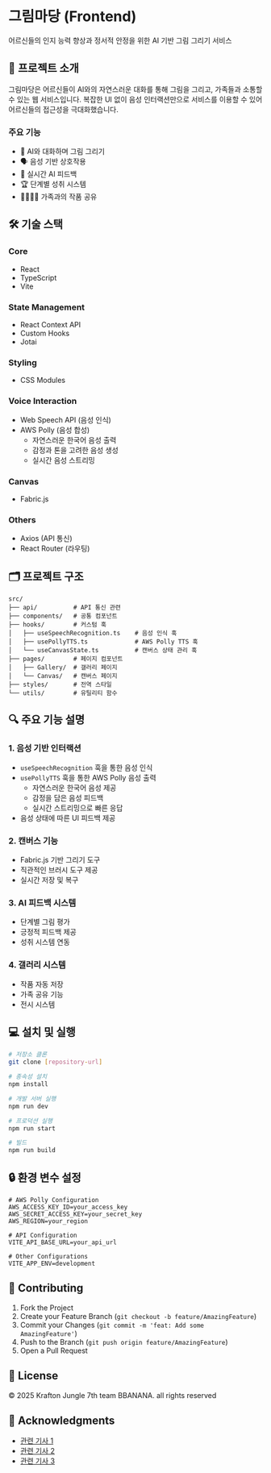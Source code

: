 # 그림마당 (Frontend)

어르신들의 인지 능력 향상과 정서적 안정을 위한 AI 기반 그림 그리기 서비스

## 📌 프로젝트 소개

그림마당은 어르신들이 AI와의 자연스러운 대화를 통해 그림을 그리고, 가족들과 소통할 수 있는 웹 서비스입니다. 
복잡한 UI 없이 음성 인터랙션만으로 서비스를 이용할 수 있어 어르신들의 접근성을 극대화했습니다.

### 주요 기능
- 🎨 AI와 대화하며 그림 그리기
- 🗣️ 음성 기반 상호작용
- 💝 실시간 AI 피드백
- 🏆 단계별 성취 시스템
- 👨‍👩‍👧‍👦 가족과의 작품 공유

## 🛠️ 기술 스택

### Core
- React
- TypeScript
- Vite

### State Management
- React Context API
- Custom Hooks
- Jotai

### Styling
- CSS Modules

### Voice Interaction
- Web Speech API (음성 인식)
- AWS Polly (음성 합성)
  - 자연스러운 한국어 음성 출력
  - 감정과 톤을 고려한 음성 생성
  - 실시간 음성 스트리밍

### Canvas
- Fabric.js

### Others
- Axios (API 통신)
- React Router (라우팅)

## 🗂️ 프로젝트 구조

```
src/
├── api/          # API 통신 관련 
├── components/   # 공통 컴포넌트
├── hooks/        # 커스텀 훅
│   ├── useSpeechRecognition.ts    # 음성 인식 훅
│   ├── usePollyTTS.ts             # AWS Polly TTS 훅
│   └── useCanvasState.ts          # 캔버스 상태 관리 훅
├── pages/        # 페이지 컴포넌트
│   ├── Gallery/  # 갤러리 페이지
│   └── Canvas/   # 캔버스 페이지
├── styles/       # 전역 스타일
└── utils/        # 유틸리티 함수
```

## 🔍 주요 기능 설명

### 1. 음성 기반 인터랙션
- `useSpeechRecognition` 훅을 통한 음성 인식
- `usePollyTTS` 훅을 통한 AWS Polly 음성 출력
  - 자연스러운 한국어 음성 제공
  - 감정을 담은 음성 피드백
  - 실시간 스트리밍으로 빠른 응답
- 음성 상태에 따른 UI 피드백 제공

### 2. 캔버스 기능
- Fabric.js 기반 그리기 도구
- 직관적인 브러시 도구 제공
- 실시간 저장 및 복구

### 3. AI 피드백 시스템
- 단계별 그림 평가
- 긍정적 피드백 제공
- 성취 시스템 연동

### 4. 갤러리 시스템
- 작품 자동 저장
- 가족 공유 기능
- 전시 시스템

## 💻 설치 및 실행

```bash
# 저장소 클론
git clone [repository-url]

# 종속성 설치
npm install

# 개발 서버 실행
npm run dev

# 프로덕션 실행 
npm run start 

# 빌드
npm run build
```

## 🔒 환경 변수 설정

```env
# AWS Polly Configuration
AWS_ACCESS_KEY_ID=your_access_key
AWS_SECRET_ACCESS_KEY=your_secret_key
AWS_REGION=your_region

# API Configuration
VITE_API_BASE_URL=your_api_url

# Other Configurations
VITE_APP_ENV=development
```

## 🤝 Contributing

1. Fork the Project
2. Create your Feature Branch (`git checkout -b feature/AmazingFeature`)
3. Commit your Changes (`git commit -m 'feat: Add some AmazingFeature'`)
4. Push to the Branch (`git push origin feature/AmazingFeature`)
5. Open a Pull Request

## 📜 License

© 2025 Krafton Jungle 7th team BBANANA. all rights reserved

## 🙏 Acknowledgments

- [관련 기사 1](https://www.newspeak.kr/news/articleView.html?idxno=126525)
- [관련 기사 2](https://www.hankyung.com/article/202101179426Y)
- [관련 기사 3](https://www.ohmynews.com/NWS_Web/View/at_pg.aspx?CNTN_CD=A0002917287)

